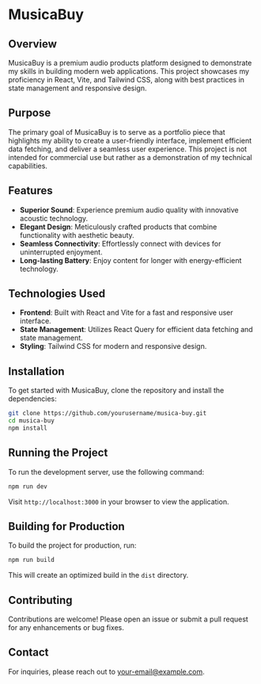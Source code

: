# MusicaBuy

## Overview

MusicaBuy is a premium audio products platform designed to demonstrate my skills in building modern web applications. This project showcases my proficiency in React, Vite, and Tailwind CSS, along with best practices in state management and responsive design.

## Purpose

The primary goal of MusicaBuy is to serve as a portfolio piece that highlights my ability to create a user-friendly interface, implement efficient data fetching, and deliver a seamless user experience. This project is not intended for commercial use but rather as a demonstration of my technical capabilities.

## Features

- **Superior Sound**: Experience premium audio quality with innovative acoustic technology.
- **Elegant Design**: Meticulously crafted products that combine functionality with aesthetic beauty.
- **Seamless Connectivity**: Effortlessly connect with devices for uninterrupted enjoyment.
- **Long-lasting Battery**: Enjoy content for longer with energy-efficient technology.

## Technologies Used

- **Frontend**: Built with React and Vite for a fast and responsive user interface.
- **State Management**: Utilizes React Query for efficient data fetching and state management.
- **Styling**: Tailwind CSS for modern and responsive design.

## Installation

To get started with MusicaBuy, clone the repository and install the dependencies:

```bash
git clone https://github.com/yourusername/musica-buy.git
cd musica-buy
npm install
```

## Running the Project

To run the development server, use the following command:

```bash
npm run dev
```

Visit `http://localhost:3000` in your browser to view the application.

## Building for Production

To build the project for production, run:

```bash
npm run build
```

This will create an optimized build in the `dist` directory.

## Contributing

Contributions are welcome! Please open an issue or submit a pull request for any enhancements or bug fixes.

## Contact

For inquiries, please reach out to [your-email@example.com](mailto:your-email@example.com).
